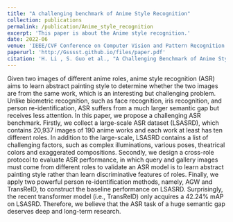 ```yaml
---
title: "A challenging benchmark of Anime Style Recognition"
collection: publications
permalink: /publication/Anime_style_recognition
excerpt: 'This paper is about the Anime style recognition.'
date: 2022-06
venue: 'IEEE/CVF Conference on Computer Vision and Pattern Recognition (CVPR) Workshops'
paperurl: 'http://Gsssst.github.io/files/paper.pdf'
citation: 'H. Li , S. Guo et al., "A Challenging Benchmark of Anime Style Recognition," 2022 IEEE/CVF Conference on Computer Vision and Pattern Recognition Workshops (CVPRW), New Orleans, LA, USA, 2022, pp. 4720-4729'
---
```


Given two images of different anime roles, anime style recognition (ASR) aims to learn abstract painting style to determine whether the two images are from the same work, which is an interesting but challenging problem. Unlike biometric recognition, such as face recognition, iris recognition, and person re-identification, ASR suffers from a much larger semantic gap but receives less attention. In this paper, we propose a challenging ASR benchmark. Firstly, we collect a large-scale ASR dataset (LSASRD), which contains 20,937 images of 190 anime works and each work at least has ten different roles. In addition to the large-scale, LSASRD contains a list of challenging factors, such as complex illuminations, various poses, theatrical colors and exaggerated compositions. Secondly, we design a cross-role protocol to evaluate ASR performance, in which query and gallery images must come from different roles to validate an ASR model is to learn abstract painting style rather than learn discriminative features of roles. Finally, we apply two powerful person re-identification methods, namely, AGW and TransReID, to construct the baseline performance on LSASRD. Surprisingly, the recent transformer model (i.e., TransReID) only acquires a 42.24% mAP on LSASRD. Therefore, we believe that the ASR task of a huge semantic gap deserves deep and long-term research.
